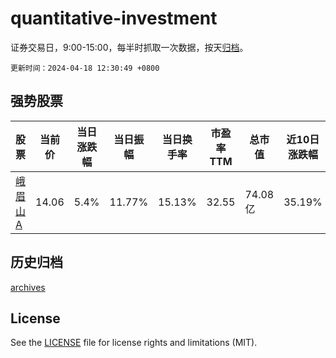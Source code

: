 # quantitative-investment

证券交易日，9:00-15:00，每半时抓取一次数据，按天[归档](archives)。

`更新时间：2024-04-18 12:30:49 +0800`

## 强势股票

|股票|当前价|当日涨跌幅|当日振幅|当日换手率|市盈率TTM|总市值|近10日涨跌幅|
|----|----|----|----|----|----|----|----|
|[峨眉山A](https://xueqiu.com/S/SZ000888)|14.06|5.4%|11.77%|15.13%|32.55|74.08亿|35.19%|

## 历史归档

[archives](archives)

## License

See the [LICENSE](LICENSE) file for license rights and limitations (MIT).
